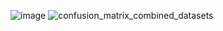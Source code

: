 ![image](https://github.com/user-attachments/assets/19105a3a-5b38-4966-bc86-8ee9ceaa3eb9)
![confusion_matrix_combined_datasets](https://github.com/user-attachments/assets/f2ee4f1f-fb3c-4d36-b6e2-5b3b08c8d8e7)

